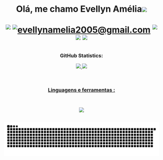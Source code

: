 <h1 align="center">Olá, me chamo Evellyn Amélia<img src="https://raw.githubusercontent.com/iampavangandhi/iampavangandhi/master/gifs/Hi.gif" 
         width="30px">

  <div display: "flex" align="center"><br>
<h3Contact: </h3
<!--Portfólio -->
 <!-- <a href="##" target="_blank"><img src="https://img.shields.io/badge/Portfólio-000000?style=for-the-badge&logo=logoColor=7F3ACE" style="vertical-align:top"></a> -->
<!-- Linkedin -->
  <a href="https://www.linkedin.com/in/evellyn-am%C3%A9lia-7aaa3b205/" target="_blank"><img src="https://img.shields.io/badge/LinkedIn-000000?style=for-the-badge&logo=linkedin&logoColor=7F3ACE" target="_blank" style="vertical-align:top"></a> 
  <!-- gmail -->
  <a href = "https://mail.google.com/mail/u/0/?fs=1&tf=cm&source=mailto&to=evellynamelia2005@gmail.com"><img title="evellynamelia2005@gmail.com" src="https://img.shields.io/badge/Gmail-000000?style=for-the-badge&logo=gmail&logoColor=7F3ACE" style="vertical-align:top"></a>
<!-- instagram -->
  <a href="https://www.instagram.com/evllynzx/" target="_blank"><img src="https://img.shields.io/badge/Instagram-000000?style=for-the-badge&logo=instagram&logoColor=7F3ACE" style="vertical-align:top"></a>
<!-- whatsapp -->
 <a href="https://api.whatsapp.com/send?phone=5581984490183" target="_blank"><img src="https://img.shields.io/badge/WhatsApp-000000?style=for-the-badge&logo=whatsapp&logoColor=7F3ACE" style="vertical-align:top"></a>
 <!-- youtube -->
 <a href="https://www.youtube.com/@llinzx9745" target="_black"><img src="https://img.shields.io/badge/YouTube-000000?style=for-the-badge&logo=youtube&logoColor=7F3ACE" style="vertical-align:top"></a>  

  
</h1>
<div display: "flex" align="center">
<h3Contact: </h3
  
##

  <h3>GitHub Statistics:</h3>
  <a href="https://github.com/evellynamelia">
  
  <div align="center">
  <img height="170em" src="https://streak-stats.demolab.com?user=evellynamelia&theme=midnight-purple&hide_border=true&date_format=j%20M%5B%20Y%5D&hide_longest_streak=true"/>
  <img height="170em" src="https://github-readme-stats.vercel.app/api/top-langs/?username=evellynamelia&layout=compact&langs_count=8&theme=midnight-purple&hide_border=true"/>
  </div>
 <br>
 
 # 
<h3 align="center">Linguagens e ferramentas :</h3>
<div style="display: inline_blobk"><br>
<p align="center">
  <a href="https://skillicons.dev">
    <img src="https://skillicons.dev/icons?i=html,css,js,java,git,python" />
  </a>
</p>

##
    
![Snake animation](https://github.com/Ricmaloy/Ricmaloy/blob/output/github-contribution-grid-snake.svg)